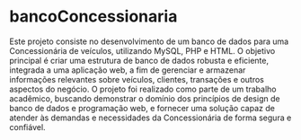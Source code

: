# bancoConcessionaria
Este projeto consiste no desenvolvimento de um banco de dados para uma Concessionária de veículos, utilizando MySQL, PHP e HTML. O objetivo principal é criar uma estrutura de banco de dados robusta e eficiente, integrada a uma aplicação web, a fim de gerenciar e armazenar informações relevantes sobre veículos, clientes, transações e outros aspectos do negócio. O projeto foi realizado como parte de um trabalho acadêmico, buscando demonstrar o domínio dos princípios de design de banco de dados e programação web, e fornecer uma solução capaz de atender às demandas e necessidades da Concessionária de forma segura e confiável.
